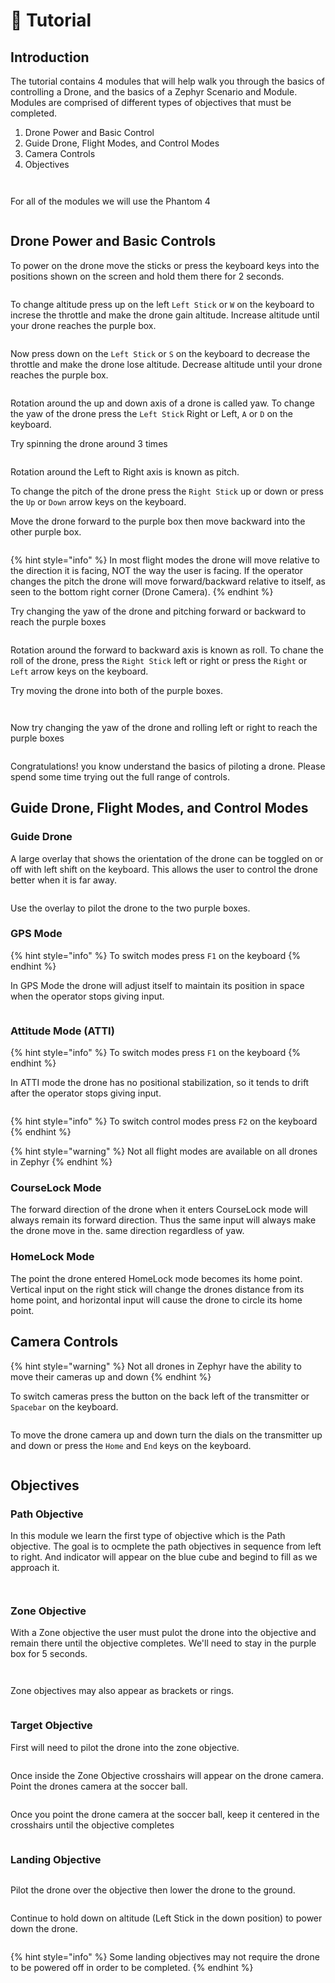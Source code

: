 # 🏀 Tutorial

## Introduction

The tutorial contains 4 modules that will help walk you through the basics of controlling a Drone, and the basics of a Zephyr Scenario and Module.  Modules are comprised of different types of objectives that must be completed.

1. Drone Power and Basic Control
2. Guide Drone, Flight Modes, and Control Modes
3. Camera Controls
4. Objectives

<figure><img src="../../.gitbook/assets/image (52).png" alt=""><figcaption></figcaption></figure>

<figure><img src="../../.gitbook/assets/image (21) (1) (1).png" alt=""><figcaption></figcaption></figure>

For all of the modules we will use the Phantom 4

<figure><img src="../../.gitbook/assets/image (13) (1) (1) (1).png" alt=""><figcaption></figcaption></figure>

## Drone Power and Basic Controls

To power on the drone move the sticks or press the keyboard keys into the positions shown on the screen and hold them there for 2 seconds.

<figure><img src="../../.gitbook/assets/image (14) (1) (1) (1).png" alt=""><figcaption></figcaption></figure>

To change altitude press up on the left `Left Stick` or `W` on the keyboard to increse the throttle and make the drone gain altitude.  Increase altitude until your drone reaches the purple box.

<figure><img src="../../.gitbook/assets/image (15) (1) (1) (1).png" alt=""><figcaption></figcaption></figure>

Now press down on the `Left Stick` or `S` on the keyboard to decrease the throttle and make the drone lose altitude.  Decrease altitude until your drone reaches the purple box.

<figure><img src="../../.gitbook/assets/image (16) (1) (1) (1).png" alt=""><figcaption></figcaption></figure>

Rotation around the up and down axis of a drone is called yaw. To change the yaw of the drone press the `Left Stick` Right or Left, `A` or `D` on the keyboard.

Try spinning the drone around 3 times

<figure><img src="../../.gitbook/assets/image (17) (1) (1) (1).png" alt=""><figcaption></figcaption></figure>

Rotation around the Left to Right axis is known as pitch.

To change the pitch of the drone press the `Right Stick` up or down or press the `Up` or `Down` arrow keys on the keyboard.

Move the drone forward to the purple box then move backward into the other purple box.

<figure><img src="../../.gitbook/assets/image (18) (1) (1) (1).png" alt=""><figcaption></figcaption></figure>

{% hint style="info" %}
In most flight modes the drone will move relative to the direction it is facing, NOT the way the user is facing.  If the operator changes the pitch the drone will move forward/backward relative to itself, as seen to the bottom right corner (Drone Camera).
{% endhint %}

Try changing the yaw of the drone and pitching forward or backward to reach the purple boxes

<figure><img src="../../.gitbook/assets/image (19) (1) (1) (1).png" alt=""><figcaption></figcaption></figure>

Rotation around the forward to backward axis is known as roll. To chane the roll of the drone, press the `Right Stick` left or right or press the `Right` or `Left` arrow keys on the keyboard.

Try moving the drone into both of the purple boxes.

<figure><img src="../../.gitbook/assets/image (20) (1) (1) (1).png" alt=""><figcaption></figcaption></figure>

<figure><img src="../../.gitbook/assets/image (21) (1) (1) (1).png" alt=""><figcaption></figcaption></figure>

Now try changing the yaw of the drone and rolling left or right to reach the purple boxes

<figure><img src="../../.gitbook/assets/image (22) (1) (1).png" alt=""><figcaption></figcaption></figure>

Congratulations! you know understand the basics of piloting a drone.  Please spend some time trying out the full range of controls.

## Guide Drone, Flight Modes, and Control Modes

### Guide Drone

A large overlay that shows the orientation of the drone can be toggled on or off with left shift on the keyboard. This allows the user to control the drone better when it is far away.

<figure><img src="../../.gitbook/assets/image (23) (1) (1).png" alt=""><figcaption></figcaption></figure>

Use the overlay to pilot the drone to the two purple boxes.

### GPS Mode

{% hint style="info" %}
To switch modes press `F1` on the keyboard
{% endhint %}

In GPS Mode the drone will adjust itself to maintain its position in space when the operator stops giving input.

<figure><img src="../../.gitbook/assets/image (24) (1) (1).png" alt=""><figcaption></figcaption></figure>

### Attitude Mode (ATTI)

{% hint style="info" %}
To switch modes press `F1` on the keyboard
{% endhint %}

In ATTI mode the drone has no positional stabilization, so it tends to drift after the operator stops giving input.

<figure><img src="../../.gitbook/assets/image (25) (1) (1).png" alt=""><figcaption></figcaption></figure>

{% hint style="info" %}
To switch control modes press `F2` on the keyboard
{% endhint %}

{% hint style="warning" %}
Not all flight modes are available on all drones in Zephyr
{% endhint %}

### CourseLock Mode

The forward direction of the drone when it enters CourseLock mode will always remain its forward direction.  Thus the same input will always make the drone move in the. same direction regardless of yaw.

### HomeLock Mode

The point the drone entered HomeLock mode becomes its home point.  Vertical input on the right stick will change the drones distance from its home point, and horizontal input will cause the drone to circle its home point.

## Camera Controls

{% hint style="warning" %}
Not all drones in Zephyr have the ability to move their cameras up and down
{% endhint %}

To switch cameras press the button on the back left of the transmitter or `Spacebar` on the keyboard.

<figure><img src="../../.gitbook/assets/image (26) (1) (1).png" alt=""><figcaption></figcaption></figure>

To move the drone camera up and down turn the dials on the transmitter up and down or press the `Home` and `End` keys on the keyboard.

<figure><img src="../../.gitbook/assets/image (27).png" alt=""><figcaption></figcaption></figure>

## Objectives

### Path Objective

In this module we learn the first type of objective which is the Path objective.  The goal is to ocmplete the path objectives in sequence from left to right.  And indicator will appear on the blue cube and begind to fill as we approach it.

<figure><img src="../../.gitbook/assets/image (2) (1) (1) (1) (1) (1) (1).png" alt=""><figcaption></figcaption></figure>

<figure><img src="../../.gitbook/assets/image (3) (1) (1) (1) (1) (1).png" alt=""><figcaption></figcaption></figure>

### Zone Objective

With a Zone objective the user must pulot the drone into the objective and remain there until the objective completes.  We'll need to stay in the purple box for 5 seconds.

<figure><img src="../../.gitbook/assets/image (4) (1) (1) (1) (1) (1).png" alt=""><figcaption></figcaption></figure>

<figure><img src="../../.gitbook/assets/image (5) (1) (1) (1) (1) (1).png" alt=""><figcaption></figcaption></figure>

Zone objectives may also appear as brackets or rings.

<figure><img src="../../.gitbook/assets/image (6) (1) (1) (1) (1).png" alt=""><figcaption></figcaption></figure>

### Target Objective

First will need to pilot the drone into the zone objective.

<figure><img src="../../.gitbook/assets/image (7) (1) (1) (1) (1).png" alt=""><figcaption></figcaption></figure>

Once inside the Zone Objective crosshairs will appear on the drone camera.  Point the drones camera at the soccer ball.

<figure><img src="../../.gitbook/assets/image (8) (1) (1) (1) (1).png" alt=""><figcaption></figcaption></figure>

Once you point the drone camera at the soccer ball, keep it centered in the crosshairs until the objective completes

<figure><img src="../../.gitbook/assets/image (9) (1) (1) (1) (1).png" alt=""><figcaption></figcaption></figure>

### Landing Objective

<figure><img src="../../.gitbook/assets/image (10) (1) (1) (1) (1).png" alt=""><figcaption></figcaption></figure>

Pilot the drone over the objective then lower the drone to the ground.

<figure><img src="../../.gitbook/assets/image (11) (1) (1) (1) (1).png" alt=""><figcaption></figcaption></figure>

Continue to hold down on altitude (Left Stick in the down position) to power down the drone.

<figure><img src="../../.gitbook/assets/image (12) (1) (1) (1).png" alt=""><figcaption></figcaption></figure>

{% hint style="info" %}
Some landing objectives may not require the drone to be powered off in order to be completed.
{% endhint %}
